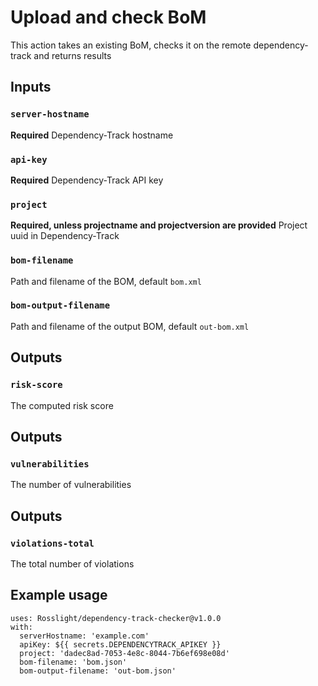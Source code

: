 # Upload and check BoM

This action takes an existing BoM, checks it on the remote dependency-track and returns results

## Inputs

### `server-hostname`

**Required** Dependency-Track hostname

### `api-key`

**Required** Dependency-Track API key

### `project`

**Required, unless projectname and projectversion are provided** Project uuid in Dependency-Track

### `bom-filename`

Path and filename of the BOM, default `bom.xml`

### `bom-output-filename`

Path and filename of the output BOM, default `out-bom.xml`

## Outputs

### `risk-score`

The computed risk score

## Outputs

### `vulnerabilities`

The number of vulnerabilities

## Outputs

### `violations-total`

The total number of violations

## Example usage

```
uses: Rosslight/dependency-track-checker@v1.0.0
with:
  serverHostname: 'example.com'
  apiKey: ${{ secrets.DEPENDENCYTRACK_APIKEY }}
  project: 'dadec8ad-7053-4e8c-8044-7b6ef698e08d'
  bom-filename: 'bom.json'
  bom-output-filename: 'out-bom.json'
```